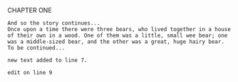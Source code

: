 CHAPTER ONE
	
    And so the story continues...
	Once upon a time there were three bears, who lived together in a house of their own in a wood. One of them was a little, small wee bear; one was a middle-sized bear, and the other was a great, huge hairy bear.
	To be continued...

	new text added to line 7.

	edit on line 9

